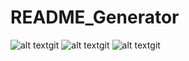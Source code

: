 # README_Generator

![alt text](assets/images/installingjson)git 
![alt text](assets/images/inquirer)git 
![alt text](assets/images/capture)git 

